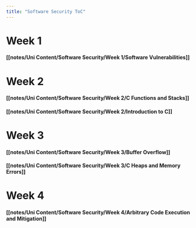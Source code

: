 ```yaml
---
title: "Software Security ToC"
---
```


# **Week 1**
#### [[notes/Uni Content/Software Security/Week 1/Software Vulnerabilities]]

# **Week 2**
#### [[notes/Uni Content/Software Security/Week 2/C Functions and Stacks]]
#### [[notes/Uni Content/Software Security/Week 2/Introduction to C]]

# **Week 3**
#### [[notes/Uni Content/Software Security/Week 3/Buffer Overflow]]
#### [[notes/Uni Content/Software Security/Week 3/C Heaps and Memory Errors]]

# **Week 4**
#### [[notes/Uni Content/Software Security/Week 4/Arbitrary Code Execution and Mitigation]]